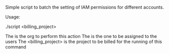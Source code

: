 Simple script to batch the setting of IAM permissions for different accounts.

Usage:

./script <organizationID> <role> <billing_project>

The <organizationID> is the org to perform this action
The <role> is the one to be assigned to the users
The <billing_project> is the project to be billed for the running of this command
